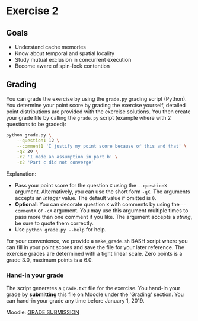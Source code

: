 # Exercise 2

## Goals

* Understand cache memories
* Know about temporal and spatial locality
* Study mutual exclusion in concurrent execution
* Become aware of spin-lock contention

## Grading

You can grade the exercise by using the `grade.py` grading script (Python).
You determine your point score by grading the exercise yourself, detailed
point distributions are provided with the exercise solutions.  You then create
your grade file by calling the `grade.py` script (example where with 2
questions to be graded):

```bash
python grade.py \
    --question1 12 \
    --comment1 'I justify my point score because of this and that' \
    -q2 20 \
    -c2 'I made an assumption in part b' \
    -c2 'Part c did not converge'
```

Explanation:

* Pass your point score for the question `X` using the `--questionX` argument.
  Alternatively, you can use the short form `-qX`.  The arguments accepts an
  _integer_ value.  The default value if omitted is `0`.
* **Optional**: You can decorate question `X` with comments by using the 
  `--commentX` or `-cX` argument.  You may use this argument multiple times to
  pass more than one comment if you like.  The argument accepts a _string_, be
  sure to quote them correctly.
* Use `python grade.py --help` for help.

For your convenience, we provide a `make_grade.sh` BASH script where you can
fill in your point scores and save the file for your later reference.  The
exercise grades are determined with a tight linear scale.  Zero points is a
grade 3.0, maximum points is a 6.0.

### Hand-in your grade

The script generates a `grade.txt` file for the exercise.  You hand-in your
grade by **submitting** this file on Moodle under the 'Grading' section.  You
can hand-in your grade any time before January 1, 2019.

Moodle:
[GRADE SUBMISSION](https://moodle-app2.let.ethz.ch/course/view.php?id=5072)
